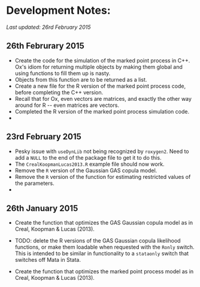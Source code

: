 Development Notes:
=====
*Last updated: 26rd February 2015*

26th Februrary 2015
-------------------
* Create the code for the simulation of the marked point process in C++. Ox's idiom for returning multiple objects by making them global and using functions to fill them up is nasty. 
* Objects from this function are to be returned as a list. 
* Create a new file for the R version of the marked point process code, before completing the C++ version.
* Recall that for Ox, even vectors are matrices, and exactly the other way around for R -- even matrices are vectors. 
* Completed the R version of the marked point process simulation code. 
* 

23rd February 2015
------------------
* Pesky issue with `useDynLib` not being recognized by `roxygen2`. Need to add a `NULL` to the end of the package file to get it to do this. 
* The `CrealKoopmanLucas2013.R` example file should now work.
* Remove the `R` version of the Gaussian GAS copula model.
* Remove the `R` version of the function for estimating restricted values of the parameters.
* 
 
26th January 2015
----
* Create the function that optimizes the GAS Gaussian copula model as in Creal, Koopman & Lucas (2013).
* TODO: delete the R versions of the GAS Gaussian copula likelihood functions, or make them loadable when requested with the `Ronly` switch.
This is intended to be similar in functionality to a `stataonly` switch that switches off Mata in Stata. 

* Create the function that optimizes the marked point process model as in Creal, Koopman & Lucas (2013).
